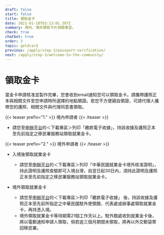 ```yaml
---
draft: false
start: false
title: 領取金卡
date: 2021-01-18T03:13:01.397Z
summary: 境內、境外領取卡片相關事宜。
check: true
chatbot: true
order: 3
topic: goldcard
previous: /apply/step-3/passport-verification/
next: /apply/step-3/welcome-to-the-community/
---
```

# 領取金卡

當金卡申請核准並製作完畢，您會收到email通知您可以領取金卡。請攜帶護照正本與相關文件至您申請時所選擇的地點領證。若您不方便親自領證，可請代理人攜帶您的護照、相關文件與代理同意書領取。

{{< teaser prefix="1." >}}
境內申請者
{{< /teaser >}}

* 請您至[申辦平台](https://coa.immigration.gov.tw/coa-frontend/four-in-one/entry/golden-card)的＜下載專區＞列印「繳款電子收據」，持該收據及護照正本至先前指定之移民署服務站領取就業金卡。

{{< teaser prefix="2." >}}
境外申請者
{{< /teaser >}}

* 入境後領取就業金卡

  * 請您至[申辦平台](https://coa.immigration.gov.tw/coa-frontend/four-in-one/entry/golden-card)的＜下載專區＞列印「中華民國就業金卡境外核准證明」，持此證明及護照查驗即可入境台灣，自翌日起30日內，須持此證明及護照正本至先前指定之移民署服務站領取就業金卡。
* 境外領取就業金卡

  * 請您至[申辦平台](https://coa.immigration.gov.tw/coa-frontend/four-in-one/entry/golden-card)的＜下載專區＞列印「繳款電子收據」 後，持該收據及護照正本至先前所指定之中華民國駐外使領館、代表處或辦事處領取就業金卡，再持憑入境。
  * 境外領取就業金卡等待期需21個工作天以上。駐外館處收到就業金卡後，將以電郵通知申請人領取，倘若逾三個月期間未領取，將再以外交郵袋寄回移民署。